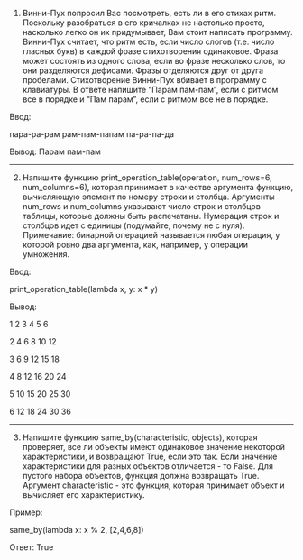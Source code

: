 1. Винни-Пух попросил Вас посмотреть, есть ли в его стихах ритм. Поскольку разобраться в его кричалках не настолько 
просто, насколько легко он их придумывает, Вам стоит написать программу. Винни-Пух считает, что ритм есть, если число 
слогов (т.е. число гласных букв) в каждой фразе стихотворения одинаковое. Фраза может состоять из одного слова, если 
во фразе несколько слов, то они разделяются дефисами. Фразы отделяются друг от друга пробелами. Стихотворение  Винни-Пух
вбивает в программу с клавиатуры. В ответе напишите “Парам пам-пам”, если с ритмом все в порядке и “Пам парам”, если 
с ритмом все не в порядке.

Ввод:

пара-ра-рам рам-пам-папам па-ра-па-да

Вывод:
Парам пам-пам

---
2. Напишите функцию print_operation_table(operation, num_rows=6, num_columns=6), которая принимает в качестве аргумента 
функцию, вычисляющую элемент по номеру строки и столбца. Аргументы num_rows и num_columns указывают число строк и 
столбцов таблицы, которые должны быть распечатаны. Нумерация строк и столбцов идет с единицы (подумайте, почему не 
с нуля). Примечание: бинарной операцией называется любая операция, у которой ровно два аргумента, как, например, у 
операции умножения.

Ввод:

print_operation_table(lambda x, y: x * y)

Вывод:

1 2 3 4 5 6

2 4 6 8 10 12

3 6 9 12 15 18

4 8 12 16 20 24

5 10 15 20 25 30

6 12 18 24 30 36

---
3. Напишите функцию same_by(characteristic, objects), которая проверяет, все ли объекты имеют одинаковое значение 
некоторой характеристики, и возвращают True, если это так. Если значение характеристики для разных объектов отличается -
то False. Для пустого набора объектов, функция должна возвращать True. Аргумент characteristic - это функция, которая 
принимает объект и вычисляет его характеристику.

Пример:

same_by(lambda x: x % 2, [2,4,6,8])

Ответ: True
